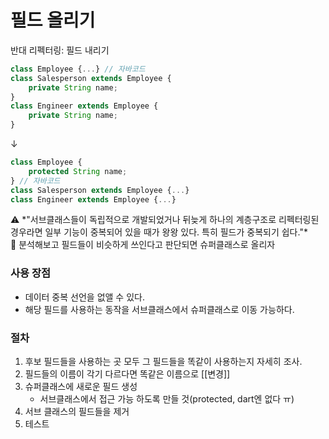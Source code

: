 # 필드 올리기

반대 리펙터링: 필드 내리기

```jsx
class Employee {...} // 자바코드
class Salesperson extends Employee {
	private String name;
}
class Engineer extends Employee {
	private String name;
}
```

↓

```jsx
class Employee {
	protected String name;
} // 자바코드
class Salesperson extends Employee {...}
class Engineer extends Employee {...}
```

<aside>
⚠️ *"서브클래스들이 독립적으로 개발되었거나 뒤늦게 하나의 계층구조로 리펙터링된 경우라면 일부 기능이 중복되어 있을 때가 왕왕 있다. 특히 필드가 중복되기 쉽다."*

</aside>

<aside>
💬 분석해보고 필드들이 비슷하게 쓰인다고 판단되면 슈퍼클래스로 올리자

</aside>

### 사용 장점

- 데이터 중복 선언을 없앨 수 있다.
- 해당 필드를 사용하는 동작을 서브클래스에서 슈퍼클래스로 이동 가능하다.

### 절차

1. 후보 필드들을 사용하는 곳 모두 그 필드들을 똑같이 사용하는지 자세히 조사.
2. 필드들의 이름이 각기 다르다면 똑같은 이름으로 [[변경]]
3. 슈퍼클래스에 새로운 필드 생성
    - 서브클래스에서 접근 가능 하도록 만들 것(protected, dart엔 없다 ㅠ)
4. 서브 클래스의 필드들을 제거
5. 테스트
